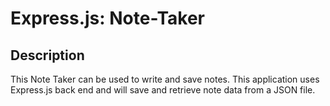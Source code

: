 # Express.js: Note-Taker

## Description

This Note Taker can be used to write and save notes. This application uses Express.js back end and will save and retrieve note data from a JSON file.
